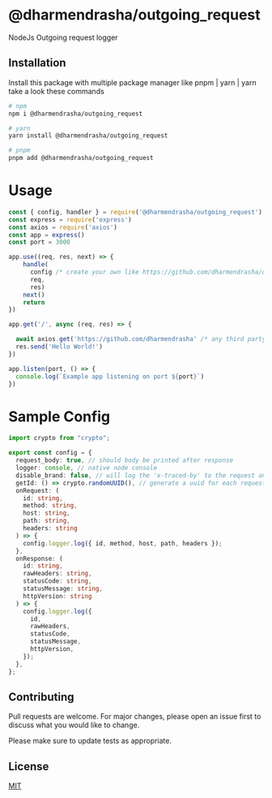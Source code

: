 # @dharmendrasha/outgoing_request

NodeJs Outgoing request logger

## Installation

Install this package with multiple package manager like pnpm | yarn | yarn take a look these commands

```bash
# npm
npm i @dharmendrasha/outgoing_request

# yarn
yarn install @dharmendrasha/outgoing_request

# pnpm
pnpm add @dharmendrasha/outgoing_request

```

# Usage

```javascript
const { config, handler } = require('@dharmendrasha/outgoing_request')
const express = require('express')
const axios = require('axios')
const app = express()
const port = 3000

app.use((req, res, next) => {
    handle(
      config /* create your own like https://github.com/dharmendrasha/outgoing_request#sample-config*/, 
      req, 
      res)
    next()
    return
})

app.get('/', async (req, res) => {

  await axios.get('https://github.com/dharmendrasha' /* any third party api can call indipendently and and request will be traced to the console and '@dharmendrasha/outgoing_request' */)
  res.send('Hello World!')
})

app.listen(port, () => {
  console.log(`Example app listening on port ${port}`)
})
```

# Sample Config

```typescript
import crypto from "crypto";

export const config = {
  request_body: true, // should body be printed after response
  logger: console, // native node console
  disable_brand: false, // will log the 'x-traced-by' to the request and response header
  getId: () => crypto.randomUUID(), // generate a uuid for each request to maintain
  onRequest: (
    id: string,
    method: string,
    host: string,
    path: string,
    headers: string
  ) => {
    config.logger.log({ id, method, host, path, headers });
  },
  onResponse: (
    id: string,
    rawHeaders: string,
    statusCode: string,
    statusMessage: string,
    httpVersion: string
  ) => {
    config.logger.log({
      id,
      rawHeaders,
      statusCode,
      statusMessage,
      httpVersion,
    });
  },
};

```

## Contributing

Pull requests are welcome. For major changes, please open an issue first
to discuss what you would like to change.

Please make sure to update tests as appropriate.

## License

[MIT](https://choosealicense.com/licenses/mit/)
